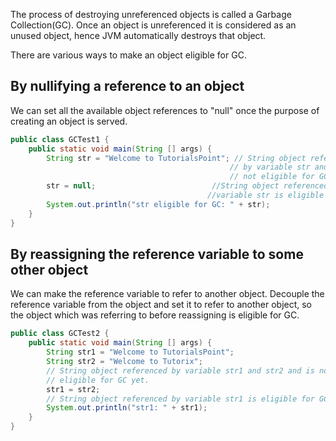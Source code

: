 The process of destroying unreferenced objects is called a Garbage Collection(GC). Once an object is unreferenced it is considered as an unused object, hence JVM automatically destroys that object.

There are various ways to make an object eligible for GC.
## By nullifying a reference to an object

We can set all the available object references to "null" once the purpose of creating an object is served.

```java
public class GCTest1 { 
	public static void main(String [] args) { 
		String str = "Welcome to TutorialsPoint"; // String object referenced
												 // by variable str and it is 
												 // not eligible for GC yet. 
		str = null;                          //String object referenced by
											//variable str is eligible for GC. 
		System.out.println("str eligible for GC: " + str); 
	} 
}
```
## By reassigning the reference variable to some other object

We can make the reference variable to refer to another object. Decouple the reference variable from the object and set it to refer to another object, so the object which was referring to before reassigning is eligible for GC.

```java
public class GCTest2 { 
	public static void main(String [] args) { 
		String str1 = "Welcome to TutorialsPoint"; 
		String str2 = "Welcome to Tutorix"; 
		// String object referenced by variable str1 and str2 and is not
		// eligible for GC yet. 
		str1 = str2; 
		// String object referenced by variable str1 is eligible for GC.
		System.out.println("str1: " + str1); 
	} 
}
```
